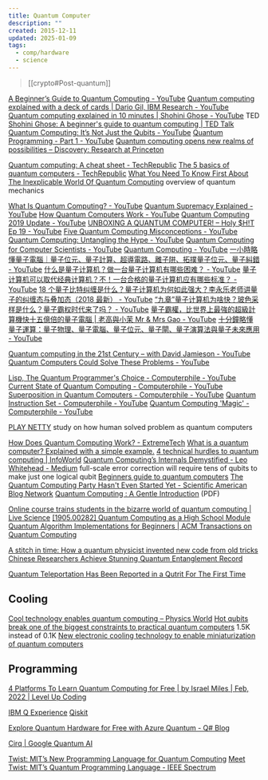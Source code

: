 ```yaml
---
title: Quantum Computer
description: ""
created: 2015-12-11
updated: 2025-01-09
tags:
  - comp/hardware
  - science
---
```


> [[crypto#Post-quantum]]

[A Beginner’s Guide to Quantum Computing - YouTube](https://www.youtube.com/watch?v=S52rxZG-zi0)
[Quantum computing explained with a deck of cards | Dario Gil, IBM Research - YouTube](https://www.youtube.com/watch?v=yy6TV9Dntlw)
[Quantum computing explained in 10 minutes | Shohini Ghose - YouTube](https://www.youtube.com/watch?v=QuR969uMICM) TED
[Shohini Ghose: A beginner's guide to quantum computing | TED Talk](https://www.ted.com/talks/shohini_ghose_quantum_computing_explained_in_10_minutes)
[Quantum Computing: It’s Not Just the Qubits - YouTube](https://www.youtube.com/watch?v=bvCbrFD7wdU)
[Quantum Programming - Part 1 - YouTube](https://www.youtube.com/watch?v=2Eswqed8agg)
[Quantum computing opens new realms of possibilities – Discovery: Research at Princeton](https://discovery.princeton.edu/2019/12/09/quantum-computing-opens-new-realms-of-possibilities/)

[Quantum computing: A cheat sheet - TechRepublic](https://www.techrepublic.com/article/quantum-computing-the-smart-persons-guide/)
[The 5 basics of quantum computers - TechRepublic](https://www.techrepublic.com/videos/the-5-basics-of-quantum-computers/)
[What You Need To Know First About The Inexplicable World Of Quantum Computing](https://www.forbes.com/sites/moorinsights/2019/08/18/what-you-need-to-know-first-about-the-inexplicable-world-of-quantum-computing/amp/) overview of quantum mechanics

[What Is Quantum Computing? - YouTube](https://www.youtube.com/watch?v=Nu7XwqdooHY)
[Quantum Supremacy Explained - YouTube](https://www.youtube.com/watch?v=90U_SmKyfGI)
[How Quantum Computers Work - YouTube](https://www.youtube.com/watch?v=3RGEYYJmMtU)
[Quantum Computing 2019 Update - YouTube](https://www.youtube.com/watch?v=yhGATzzzQjM)
[UNBOXING A QUANTUM COMPUTER! – Holy \$H!T Ep 19 - YouTube](https://www.youtube.com/watch?v=60OkanvToFI)
[Five Quantum Computing Misconceptions - YouTube](https://www.youtube.com/watch?v=kEry1TaN4-k)
[Quantum Computing: Untangling the Hype - YouTube](https://www.youtube.com/watch?v=wE1OCXvaDtc)
[Quantum Computing for Computer Scientists - YouTube](https://www.youtube.com/watch?v=F_Riqjdh2oM)
[Quantum Computing - YouTube](https://www.youtube.com/playlist?list=PLV4qsET9ZdOR-pf6ZMJZx2auIZScXhCaW)
[一小時略懂量子電腦｜量子位元、量子計算、超導電路、離子阱、拓撲量子位元、量子糾錯 - YouTube](https://www.youtube.com/watch?v=XuN6sF8UGSw)
[什么是量子计算机？做一台量子计算机有哪些困难？ - YouTube](https://www.youtube.com/watch?v=OJEoWNZKcfs)
[量子计算机可以取代经典计算机？不！一台合格的量子计算机应有哪些标准？ - YouTube](https://www.youtube.com/watch?v=OHTqCYCQJe0)
[18 个量子比特纠缠是什么？量子计算机为何如此强大？李永乐老师讲量子的纠缠态与叠加态（2018 最新） - YouTube](https://www.youtube.com/watch?v=BzyOoo4AOxs)
[“九章”量子计算机为啥快？玻色采样是什么？量子霸权时代来了吗？ - YouTube](https://www.youtube.com/watch?v=bfp_0f2BJDI)
[量子霸權，比世界上最強的超級計算機快十五億倍的量子電腦 | 老高與小茉 Mr & Mrs Gao - YouTube](https://www.youtube.com/watch?v=7l6BeKyLc3Y)
[十分鐘略懂量子運算：量子物理、量子電腦、量子位元、量子閘、量子演算法與量子未來應用 - YouTube](https://www.youtube.com/watch?v=hXHrhnt2TEI)

[Quantum computing in the 21st Century – with David Jamieson - YouTube](https://www.youtube.com/watch?v=zxml8UQSwC0)
[Quantum Computers Could Solve These Problems - YouTube](https://www.youtube.com/watch?v=IhS6ecYZFdQ)

[Lisp, The Quantum Programmer's Choice - Computerphile - YouTube](https://www.youtube.com/watch?v=svmPz5oxMlI)
[Current State of Quantum Computing - Computerphile - YouTube](https://www.youtube.com/watch?v=PN7mPYcWFKg)
[Superposition in Quantum Computers - Computerphile - YouTube](https://www.youtube.com/watch?v=kv-YXKRUheQ)
[Quantum Instruction Set - Computerphile - YouTube](https://www.youtube.com/watch?v=ZN0lhYU1f5Q)
[Quantum Computing 'Magic' - Computerphile - YouTube](https://www.youtube.com/watch?v=BYx04e35Xso)

[PLAY NETTY](https://phys.cam/game/) study on how human solved problem as quantum computers

[How Does Quantum Computing Work? - ExtremeTech](https://www.extremetech.com/extreme/284306-how-quantum-computing-works)
[What is a quantum computer? Explained with a simple example.](https://www.freecodecamp.org/news/what-is-a-quantum-computer-explained-with-a-simple-example-b8f602035365)
[4 technical hurdles to quantum computing | InfoWorld](https://www.infoworld.com/article/3601172/4-technical-hurdles-to-quantum-computing.html)
[Quantum Computing’s Internals Demystified - Leo Whitehead - Medium](https://medium.com/@lduck11007/quantum-computings-internals-demystified-53326d6c3098)
full-scale error correction will require tens of qubits to make just one logical qubit
[Beginners guide to quantum computers](https://www.culescoding.space/blog/beginners-guide-to-quantum-computers)
[The Quantum Computing Party Hasn't Even Started Yet - Scientific American Blog Network](https://blogs.scientificamerican.com/observations/the-quantum-computing-party-hasnt-even-started-yet/)
[Quantum Computing : A Gentle Introduction](http://mmrc.amss.cas.cn/tlb/201702/W020170224608150244118.pdf) (PDF)

[Online course trains students in the bizarre world of quantum computing | Live Science](https://www.livescience.com/amp/quantum-computing-students-online-course.html)
[[1905.00282] Quantum Computing as a High School Module](https://arxiv.org/abs/1905.00282)
[Quantum Algorithm Implementations for Beginners | ACM Transactions on Quantum Computing](https://dl.acm.org/doi/10.1145/3517340)

[A stitch in time: How a quantum physicist invented new code from old tricks](https://phys.org/news/2020-05-quantum-physicist-code.amp)
[Chinese Researchers Achieve Stunning Quantum Entanglement Record](https://www.livescience.com/63067-quantum-entanglement-record-china.html)

[Quantum Teleportation Has Been Reported in a Qutrit For The First Time](https://www.sciencealert.com/quantum-teleportation-has-been-reported-in-a-qutrit-for-the-first-time/amp)

## Cooling

[Cool technology enables quantum computing – Physics World](https://physicsworld.com/a/cool-technology-enables-quantum-computing/)
[Hot qubits break one of the biggest constraints to practical quantum computers](https://phys.org/news/2020-04-hot-qubits-biggest-constraints-quantum.amp) 1.5K instead of 0.1K
[New electronic cooling technology to enable miniaturization of quantum computers](https://phys.org/news/2020-04-electronic-cooling-technology-enable-miniaturization.amp)

## Programming

[4 Platforms To Learn Quantum Computing for Free | by Israel Miles | Feb, 2022 | Level Up Coding](https://levelup.gitconnected.com/4-platforms-to-learn-quantum-computing-for-free-c7390c925e57)

[IBM Q Experience](https://quantumexperience.ng.bluemix.net/qx/experience)
[Qiskit](https://qiskit.org/)

[Explore Quantum Hardware for Free with Azure Quantum - Q# Blog](https://devblogs.microsoft.com/qsharp/explore-quantum-hardware-for-free-with-azure-quantum/)

[Cirq | Google Quantum AI](https://quantumai.google/cirq)

[Twist: MIT’s New Programming Language for Quantum Computing](https://scitechdaily.com/twist-mits-new-programming-language-for-quantum-computing/)
[Meet Twist: MIT’s Quantum Programming Language - IEEE Spectrum](https://spectrum.ieee.org/quantum-programming-language-twist)
